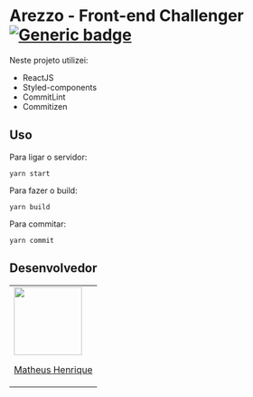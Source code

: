 # Arezzo - Front-end Challenger [![Generic badge](https://img.shields.io/badge/React-JS-<COLOR>.svg)](https://shields.io/)

Neste projeto utilizei:

- ReactJS
- Styled-components
- CommitLint
- Commitizen

## Uso
Para ligar o servidor:

`yarn start`

Para fazer o build:

`yarn build`

Para commitar:

`yarn commit`

## Desenvolvedor
<table>
  <tr>
    <td>
      <a href="https://github.com/matheushdsbr">
      <img src="https://avatars.githubusercontent.com/u/32910717?v=4" width=120>
        <p align="center">Matheus Henrique</p>
      </a>
    </td>
</table>
